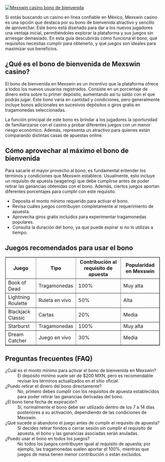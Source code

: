 [![Mexswin casino bono de bienvenida](https://123-caf.pages.dev/gitsignup.png)](https://vrmoo.ru/Bt82HjjY)

<p>Si estás buscando un casino en línea confiable en México, Mexswin casino es una opción que destaca por su bono de bienvenida atractivo y sencillo de aprovechar. Este bono está diseñado para dar a los nuevos jugadores una ventaja inicial, permitiéndoles explorar la plataforma y sus juegos sin arriesgar demasiado. En esta guía descubrirás cómo funciona el bono, qué requisitos necesitas cumplir para obtenerlo, y qué juegos son ideales para maximizar sus beneficios.</p>  <h2>¿Qué es el bono de bienvenida de Mexswin casino?</h2> <p>El bono de bienvenida en Mexswin es un incentivo que la plataforma ofrece a todos los nuevos usuarios registrados. Consiste en un porcentaje de dinero extra sobre tu primer depósito, aumentando así tu saldo con el que podrás jugar. Este bono varía en cantidad y condiciones, pero generalmente incluye bonos adicionales en sucesivos depósitos o giros gratis en tragamonedas seleccionadas.</p> <p>La función principal de este bono es brindar a los jugadores la oportunidad de familiarizarse con el casino y probar diferentes juegos con un menor riesgo económico. Además, representa un atractivo para quienes están comparando distintas casas de apuestas online.</p>  <h2>Cómo aprovechar al máximo el bono de bienvenida</h2> <p>Para sacarle el mayor provecho al bono, es fundamental entender los términos y condiciones que Mexswin establece. Usualmente, esto incluye un requisito de apuesta (wagering) que debe cumplirse antes de poder retirar las ganancias obtenidas con el bono. Además, ciertos juegos aportan diferentes porcentajes para cumplir con este requisito.</p> <ul>   <li>Deposita el monto mínimo requerido para activar el bono.</li>   <li>Revisa cuáles juegos contribuyen completamente al requerimiento de apuesta.</li>   <li>Aprovecha giros gratis incluidos para experimentar tragamonedas populares.</li>   <li>Consulta la duración del bono, ya que puede expirar si no lo utilizas a tiempo.</li> </ul>  <h2>Juegos recomendados para usar el bono</h2> <table border="1" cellpadding="6" cellspacing="0">   <thead>     <tr>       <th>Juego</th>       <th>Tipo</th>       <th>Contribución al requisito de apuesta</th>       <th>Popularidad en Mexswin</th>     </tr>   </thead>   <tbody>     <tr>       <td>Book of Dead</td>       <td>Tragamonedas</td>       <td>100%</td>       <td>Muy alta</td>     </tr>     <tr>       <td>Lightning Roulette</td>       <td>Ruleta en vivo</td>       <td>50%</td>       <td>Alta</td>     </tr>     <tr>       <td>Blackjack Classic</td>       <td>Cartas</td>       <td>20%</td>       <td>Media</td>     </tr>     <tr>       <td>Starburst</td>       <td>Tragamonedas</td>       <td>100%</td>       <td>Muy alta</td>     </tr>     <tr>       <td>Dream Catcher</td>       <td>Juego en vivo</td>       <td>30%</td>       <td>Media</td>     </tr>   </tbody> </table>  <h2>Preguntas frecuentes (FAQ)</h2> <dl>   <dt>¿Cuál es el monto mínimo para activar el bono de bienvenida en Mexswin?</dt>   <dd>El depósito mínimo suele ser de $200 MXN, pero es recomendable revisar los términos actualizados en el sitio oficial.</dd>    <dt>¿Puedo retirar el dinero del bono directamente?</dt>   <dd>No, primero debes cumplir con los requisitos de apuesta establecidos para poder retirar las ganancias derivadas del bono.</dd>    <dt>¿El bono tiene fecha de expiración?</dt>   <dd>Sí, normalmente el bono debe ser utilizado dentro de los 7 a 14 días posteriores a su activación, dependiendo de las condiciones de Mexswin.</dd>    <dt>¿Qué sucede si abandono el juego antes de cumplir el requisito de apuesta?</dt>   <dd>Si decides retirar fondos o cerrar sesión sin cumplir el requisito de apuesta, el bono y las ganancias asociadas serán anuladas.</dd>    <dt>¿Puedo usar el bono en todos los juegos?</dt>   <dd>No todos los juegos contribuyen igual al requisito de apuesta; por ejemplo, las tragamonedas suelen aportar el 100%, mientras que juegos de mesa tienen menor contribución o están excluidos.</dd> </dl>
